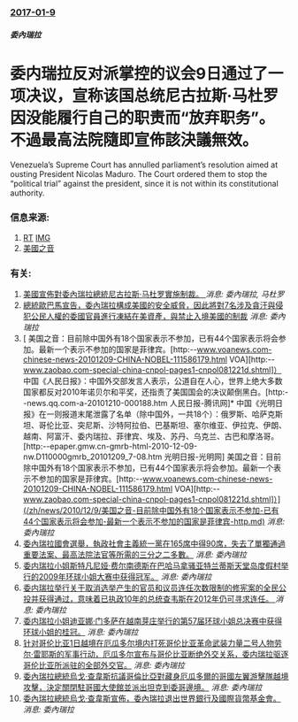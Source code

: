 ### [2017-01-9](/news/2017/01/9/index.md)

##### 委內瑞拉
# 委内瑞拉反对派掌控的议会9日通过了一项决议，宣称该国总统尼古拉斯·马杜罗因没能履行自己的职责而“放弃职务”。不過最高法院隨即宣佈該決議無效。 

Venezuela’s Supreme Court has annulled parliament’s resolution aimed at ousting President Nicolas Maduro. The Court ordered them to stop the “political trial” against the president, since it is not within its constitutional authority.


### 信息来源:

1. [RT](https://www.rt.com/news/373152-maduro-venezuela-post-vote-parliament/) [IMG](https://cdni.rt.com/files/2017.01/article/5874254fc36188eb3b8b4573.jpg)
2. [美國之音](http://www.voanews.com/a/time-runs-out-for-venezuela-to-elect-new-president/3668791.html)

### 有关:

1. [美國宣佈對委內瑞拉總統尼古拉斯·马杜罗實施制裁。 ](/zh/news/2017/07/31/美國宣佈對委內瑞拉總統尼古拉斯-马杜罗實施制裁.md) _消息: 委內瑞拉, 马杜罗_
2. [總統歐巴馬宣告，委內瑞拉構成美國的安全威脅，因此將對7名涉及貪汙與侵犯公民人權的委國官員進行凍結在美資產，與禁止入境美國的制裁](/zh/news/2015/03/10/總統歐巴馬宣告-委內瑞拉構成美國的安全威脅-因此將對7名涉及貪汙與侵犯公民人權的委國官員進行凍結在美資產-與禁止入境美國.md) _消息: 委內瑞拉_
3. [ 美国之音：目前除中国外有18个国家表示不参加，已有44个国家表示将会参加。最新一个表示不参加的国家是菲律宾。[http:--www.voanews.com-chinese-news-20101209-CHINA-NOBEL-111586179.html VOA][http:--www.zaobao.com-special-china-cnpol-pages1-cnpol081221d.shtml]） 中国《人民日报》：中国外交部发言人表示，公道自在人心，世界上绝大多数国家都反对2010年诺贝尔和平奖，还指责了美国国会的决议颠倒黑白。[http:--news.qq.com-a-20101210-000188.htm 人民日报-腾讯网]* 中国《光明日报》在一则报道末尾泄露了名单（除中国外，一共18个）：俄罗斯、哈萨克斯坦、哥伦比亚、突尼斯、沙特阿拉伯、巴基斯坦、塞尔维亚、伊拉克、伊朗、越南、阿富汗、委内瑞拉、菲律宾、埃及、苏丹、乌克兰、古巴和摩洛哥。[http:--epaper.gmw.cn-gmrb-html-2010-12-09-nw.D110000gmrb_20101209_7-08.htm 光明日报-光明网] 美国之音：目前除中国外有18个国家表示不参加，已有44个国家表示将会参加。最新一个表示不参加的国家是菲律宾。[http:--www.voanews.com-chinese-news-20101209-CHINA-NOBEL-111586179.html VOA][http:--www.zaobao.com-special-china-cnpol-pages1-cnpol081221d.shtml]）](/zh/news/2010/12/9/美国之音-目前除中国外有18个国家表示不参加-已有44个国家表示将会参加-最新一个表示不参加的国家是菲律宾-http.md) _消息: 委內瑞拉_
4. [ 委內瑞拉國會選舉，執政社會主義統一黨在165席中得90席，失去了單獨通過重要法案、最高法院法官等所需的三分之二多數。](/zh/news/2010/09/27/委內瑞拉國會選舉-執政社會主義統一黨在165席中得90席-失去了單獨通過重要法案-最高法院法官等所需的三分之二多數.md) _消息: 委內瑞拉_
5. [ 委内瑞拉小姐斯特凡尼娅·费尔南德斯在巴哈马拿骚亚特兰蒂斯天堂岛度假村举行的2009年环球小姐大赛中获得冠军。](/zh/news/2009/08/23/委内瑞拉小姐斯特凡尼娅-费尔南德斯在巴哈马拿骚亚特兰蒂斯天堂岛度假村举行的2009年环球小姐大赛中获得冠军.md) _消息: 委內瑞拉_
6. [ 委内瑞拉举行关于取消选举产生的官员和议员连任次数限制的修宪案的全民公投并获得通过，意味着已执政10年的总统查韦斯在2012年仍可寻求连任。 ](/zh/news/2009/02/15/委内瑞拉举行关于取消选举产生的官员和议员连任次数限制的修宪案的全民公投并获得通过-意味着已执政10年的总统查韦斯在20.md) _消息: 委內瑞拉_
7. [委内瑞拉小姐迪亚娜·门多萨在越南芽庄举行的第57届环球小姐总决赛中获得环球小姐的桂冠。](/zh/news/2008/07/14/委内瑞拉小姐迪亚娜-门多萨在越南芽庄举行的第57届环球小姐总决赛中获得环球小姐的桂冠.md) _消息: 委內瑞拉_
8. [针对哥伦比亚1日越境在厄瓜多尔境内打死哥伦比亚革命武装力量二号人物劳尔·雷耶斯的军事行动，厄瓜多尔宣布与哥伦比亚断绝外交关系，委内瑞拉驱逐哥伦比亚所派驻的全部外交官。](/zh/news/2008/03/3/针对哥伦比亚1日越境在厄瓜多尔境内打死哥伦比亚革命武装力量二号人物劳尔-雷耶斯的军事行动-厄瓜多尔宣布与哥伦比亚断绝外交.md) _消息: 委內瑞拉_
9. [委內瑞拉總統烏戈·查韋斯抗議哥倫比亞對藏身厄瓜多爾的哥國左翼游擊隊越境攻擊，決定關閉駐哥國大使館並派出坦克到委哥邊境。](/zh/news/2008/03/2/委內瑞拉總統烏戈-查韋斯抗議哥倫比亞對藏身厄瓜多爾的哥國左翼游擊隊越境攻擊-決定關閉駐哥國大使館並派出坦克到委哥邊境.md) _消息: 委內瑞拉_
10. [委內瑞拉總統烏戈·查韋斯宣佈，委內瑞拉退出世界銀行及國際貨幣基金會。](/zh/news/2007/05/1/委內瑞拉總統烏戈-查韋斯宣佈-委內瑞拉退出世界銀行及國際貨幣基金會.md) _消息: 委內瑞拉_
